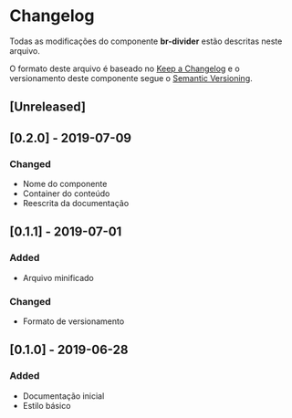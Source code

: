 # Changelog
Todas as modificações do componente **br-divider** estão descritas neste arquivo.

O formato deste arquivo é baseado no [Keep a Changelog](https://keepachangelog.com/en/1.0.0/) e o versionamento deste componente segue o [Semantic Versioning](https://semver.org/spec/v2.0.0.html).

## [Unreleased]

## [0.2.0] - 2019-07-09
### Changed
- Nome do componente
- Container do conteúdo
- Reescrita da documentação

## [0.1.1] - 2019-07-01
### Added
- Arquivo minificado

### Changed
- Formato de versionamento

## [0.1.0] - 2019-06-28
### Added
- Documentação inicial
- Estilo básico
